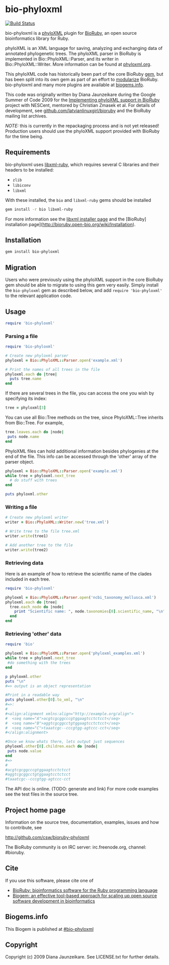 # bio-phyloxml

[![Build Status](https://secure.travis-ci.org/csw/bioruby-phyloxml.png)](http://travis-ci.org/csw/bioruby-phyloxml)

bio-phyloxml is a [phyloXML](http://www.phyloxml.org/) plugin for
[BioRuby](http://bioruby.open-bio.org/), an open source bioinformatics
library for Ruby.

phyloXML is an XML language for saving, analyzing and exchanging data
of annotated phylogenetic trees. The phyloXML parser in BioRuby is
implemented in Bio::PhyloXML::Parser, and its writer in
Bio::PhyloXML::Writer.  More information can be found at
[phyloxml.org](http://www.phyloxml.org).

This phyloXML code has historically been part of the core BioRuby
[gem](https://github.com/bioruby/bioruby), but has been split into its
own gem as part of an effort to
[modularize](http://bioruby.open-bio.org/wiki/Plugins)
BioRuby. bio-phyloxml and many more plugins are available at
[biogems.info](http://www.biogems.info/).

This code was originally written by Diana Jaunzeikare during the
Google Summer of Code 2009 for the
[Implementing phyloXML support in BioRuby](http://informatics.nescent.org/wiki/Phyloinformatics_Summer_of_Code_2009#Implementing_phyloXML_support_in_BioRuby)
project with NESCent, mentored by Christian Zmasek et al. For details
of development, see
[github.com/latvianlinuxgirl/bioruby](https://github.com/latvianlinuxgirl/bioruby)
and the BioRuby mailing list archives.

*NOTE:* this is currently in the repackaging process and is not yet
 released! Production users should use the phyloXML support provided
 with BioRuby for the time being.

## Requirements

bio-phyloxml uses [libxml-ruby](http://xml4r.github.com/libxml-ruby/),
which requires several C libraries and their headers to be installed:
 * `zlib`
 * `libiconv`
 * `libxml`
 
With these installed, the `bio` and `libxml-ruby` gems should be installed

```sh
gem install -r bio libxml-ruby
```

For more information see the
[libxml installer page](http://libxml.rubyforge.org/install.xml) and
the [BioRuby] installation page](http://bioruby.open-bio.org/wiki/Installation).


## Installation

```sh
gem install bio-phyloxml
```

## Migration

Users who were previously using the phyloXML support in the core
BioRuby gem should be able to migrate to using this gem very
easily. Simply install the `bio-phyloxml` gem as described below, and
add `require 'bio-phyloxml'` to the relevant application code.

## Usage

```ruby
require 'bio-phyloxml'
```

### Parsing a file

```ruby
require 'bio-phyloxml'

# Create new phyloxml parser
phyloxml = Bio::PhyloXML::Parser.open('example.xml')

# Print the names of all trees in the file
phyloxml.each do |tree|
  puts tree.name
end
```

If there are several trees in the file, you can access the one you wish by specifying its index:

```ruby
tree = phyloxml[3]
```
You can use all Bio::Tree methods on the tree, since PhyloXML::Tree inherits from Bio::Tree. For example, 

```ruby
tree.leaves.each do |node|
 puts node.name
end
```

PhyloXML files can hold additional information besides phylogenies at the end of the file. This info can be accessed through the 'other' array of the parser object.

```ruby
phyloxml = Bio::PhyloXML::Parser.open('example.xml')
while tree = phyloxml.next_tree
  # do stuff with trees
end 

puts phyloxml.other
```

### Writing a file

```ruby
# Create new phyloxml writer
writer = Bio::PhyloXML::Writer.new('tree.xml')

# Write tree to the file tree.xml
writer.write(tree1) 

# Add another tree to the file
writer.write(tree2)
```

### Retrieving data

Here is an example of how to retrieve the scientific name of the clades included in each tree.

```ruby
require 'bio-phyloxml'

phyloxml = Bio::PhyloXML::Parser.open('ncbi_taxonomy_mollusca.xml')
phyloxml.each do |tree|
  tree.each_node do |node|
    print "Scientific name: ", node.taxonomies[0].scientific_name, "\n"
  end
end
```

### Retrieving 'other' data

```ruby
require 'bio'

phyloxml = Bio::PhyloXML::Parser.open('phyloxml_examples.xml')
while tree = phyloxml.next_tree
 #do something with the trees
end

p phyloxml.other
puts "\n"
#=> output is an object representation

#Print in a readable way
puts phyloxml.other[0].to_xml, "\n"
#=>:
#
#<align:alignment xmlns:align="http://example.org/align">
#  <seq name="A">acgtcgcggcccgtggaagtcctctcct</seq>
#  <seq name="B">aggtcgcggcctgtggaagtcctctcct</seq>
#  <seq name="C">taaatcgc--cccgtgg-agtccc-cct</seq>
#</align:alignment>

#Once we know whats there, lets output just sequences
phyloxml.other[0].children.each do |node|
 puts node.value
end
#=>
#
#acgtcgcggcccgtggaagtcctctcct
#aggtcgcggcctgtggaagtcctctcct
#taaatcgc--cccgtgg-agtccc-cct
```

The API doc is online. (TODO: generate and link) For more code
examples see the test files in the source tree.

## Project home page

Information on the source tree, documentation, examples, issues and
how to contribute, see

  http://github.com/csw/bioruby-phyloxml

The BioRuby community is on IRC server: irc.freenode.org, channel: #bioruby.

## Cite

If you use this software, please cite one of
  
* [BioRuby: bioinformatics software for the Ruby programming language](http://dx.doi.org/10.1093/bioinformatics/btq475)
* [Biogem: an effective tool-based approach for scaling up open source software development in bioinformatics](http://dx.doi.org/10.1093/bioinformatics/bts080)

## Biogems.info

This Biogem is published at [#bio-phyloxml](http://biogems.info/index.html)

## Copyright

Copyright (c) 2009 Diana Jaunzeikare. See LICENSE.txt for further details.

